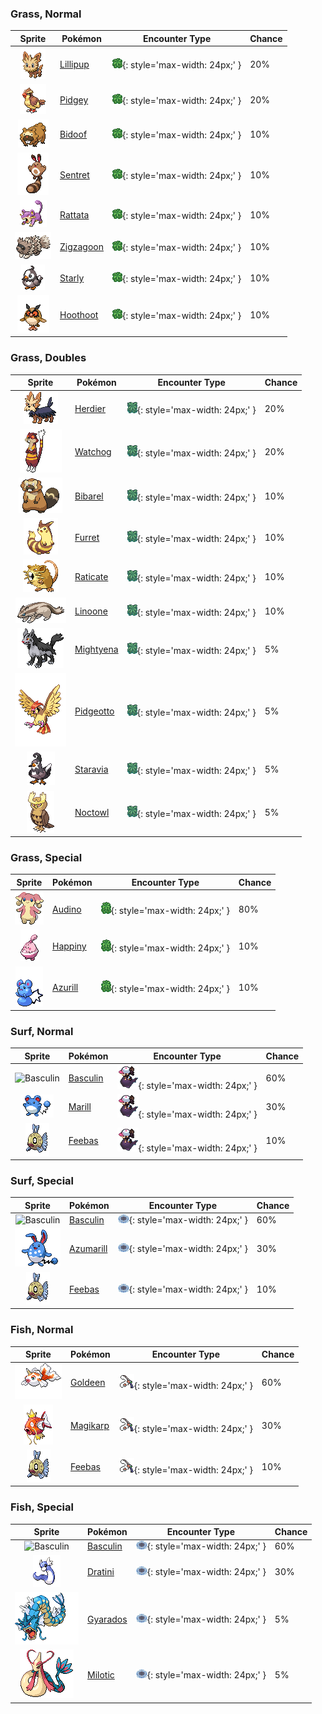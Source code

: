 

### Grass, Normal


| Sprite | Pokémon | Encounter Type | Chance |
| :---: | --- | :---: | --- |
| ![Lillipup](https://raw.githubusercontent.com/PokeAPI/sprites/master/sprites/pokemon/versions/generation-v/black-white/animated/506.gif) | [Lillipup](../pokemon/lillipup.md/) | ![Grass, Normal](../assets/encounter_types/grass_normal.png){: style='max-width: 24px;' } | 20% |
| ![Pidgey](https://raw.githubusercontent.com/PokeAPI/sprites/master/sprites/pokemon/versions/generation-v/black-white/animated/16.gif) | [Pidgey](../pokemon/pidgey.md/) | ![Grass, Normal](../assets/encounter_types/grass_normal.png){: style='max-width: 24px;' } | 20% |
| ![Bidoof](https://raw.githubusercontent.com/PokeAPI/sprites/master/sprites/pokemon/versions/generation-v/black-white/animated/399.gif) | [Bidoof](../pokemon/bidoof.md/) | ![Grass, Normal](../assets/encounter_types/grass_normal.png){: style='max-width: 24px;' } | 10% |
| ![Sentret](https://raw.githubusercontent.com/PokeAPI/sprites/master/sprites/pokemon/versions/generation-v/black-white/animated/161.gif) | [Sentret](../pokemon/sentret.md/) | ![Grass, Normal](../assets/encounter_types/grass_normal.png){: style='max-width: 24px;' } | 10% |
| ![Rattata](https://raw.githubusercontent.com/PokeAPI/sprites/master/sprites/pokemon/versions/generation-v/black-white/animated/19.gif) | [Rattata](../pokemon/rattata.md/) | ![Grass, Normal](../assets/encounter_types/grass_normal.png){: style='max-width: 24px;' } | 10% |
| ![Zigzagoon](https://raw.githubusercontent.com/PokeAPI/sprites/master/sprites/pokemon/versions/generation-v/black-white/animated/263.gif) | [Zigzagoon](../pokemon/zigzagoon.md/) | ![Grass, Normal](../assets/encounter_types/grass_normal.png){: style='max-width: 24px;' } | 10% |
| ![Starly](https://raw.githubusercontent.com/PokeAPI/sprites/master/sprites/pokemon/versions/generation-v/black-white/animated/396.gif) | [Starly](../pokemon/starly.md/) | ![Grass, Normal](../assets/encounter_types/grass_normal.png){: style='max-width: 24px;' } | 10% |
| ![Hoothoot](https://raw.githubusercontent.com/PokeAPI/sprites/master/sprites/pokemon/versions/generation-v/black-white/animated/163.gif) | [Hoothoot](../pokemon/hoothoot.md/) | ![Grass, Normal](../assets/encounter_types/grass_normal.png){: style='max-width: 24px;' } | 10%

### Grass, Doubles


| Sprite | Pokémon | Encounter Type | Chance |
| :---: | --- | :---: | --- |
| ![Herdier](https://raw.githubusercontent.com/PokeAPI/sprites/master/sprites/pokemon/versions/generation-v/black-white/animated/507.gif) | [Herdier](../pokemon/herdier.md/) | ![Grass, Doubles](../assets/encounter_types/grass_doubles.png){: style='max-width: 24px;' } | 20% |
| ![Watchog](https://raw.githubusercontent.com/PokeAPI/sprites/master/sprites/pokemon/versions/generation-v/black-white/animated/505.gif) | [Watchog](../pokemon/watchog.md/) | ![Grass, Doubles](../assets/encounter_types/grass_doubles.png){: style='max-width: 24px;' } | 20% |
| ![Bibarel](https://raw.githubusercontent.com/PokeAPI/sprites/master/sprites/pokemon/versions/generation-v/black-white/animated/400.gif) | [Bibarel](../pokemon/bibarel.md/) | ![Grass, Doubles](../assets/encounter_types/grass_doubles.png){: style='max-width: 24px;' } | 10% |
| ![Furret](https://raw.githubusercontent.com/PokeAPI/sprites/master/sprites/pokemon/versions/generation-v/black-white/animated/162.gif) | [Furret](../pokemon/furret.md/) | ![Grass, Doubles](../assets/encounter_types/grass_doubles.png){: style='max-width: 24px;' } | 10% |
| ![Raticate](https://raw.githubusercontent.com/PokeAPI/sprites/master/sprites/pokemon/versions/generation-v/black-white/animated/20.gif) | [Raticate](../pokemon/raticate.md/) | ![Grass, Doubles](../assets/encounter_types/grass_doubles.png){: style='max-width: 24px;' } | 10% |
| ![Linoone](https://raw.githubusercontent.com/PokeAPI/sprites/master/sprites/pokemon/versions/generation-v/black-white/animated/264.gif) | [Linoone](../pokemon/linoone.md/) | ![Grass, Doubles](../assets/encounter_types/grass_doubles.png){: style='max-width: 24px;' } | 10% |
| ![Mightyena](https://raw.githubusercontent.com/PokeAPI/sprites/master/sprites/pokemon/versions/generation-v/black-white/animated/262.gif) | [Mightyena](../pokemon/mightyena.md/) | ![Grass, Doubles](../assets/encounter_types/grass_doubles.png){: style='max-width: 24px;' } | 5% |
| ![Pidgeotto](https://raw.githubusercontent.com/PokeAPI/sprites/master/sprites/pokemon/versions/generation-v/black-white/animated/17.gif) | [Pidgeotto](../pokemon/pidgeotto.md/) | ![Grass, Doubles](../assets/encounter_types/grass_doubles.png){: style='max-width: 24px;' } | 5% |
| ![Staravia](https://raw.githubusercontent.com/PokeAPI/sprites/master/sprites/pokemon/versions/generation-v/black-white/animated/397.gif) | [Staravia](../pokemon/staravia.md/) | ![Grass, Doubles](../assets/encounter_types/grass_doubles.png){: style='max-width: 24px;' } | 5% |
| ![Noctowl](https://raw.githubusercontent.com/PokeAPI/sprites/master/sprites/pokemon/versions/generation-v/black-white/animated/164.gif) | [Noctowl](../pokemon/noctowl.md/) | ![Grass, Doubles](../assets/encounter_types/grass_doubles.png){: style='max-width: 24px;' } | 5%

### Grass, Special


| Sprite | Pokémon | Encounter Type | Chance |
| :---: | --- | :---: | --- |
| ![Audino](https://raw.githubusercontent.com/PokeAPI/sprites/master/sprites/pokemon/versions/generation-v/black-white/animated/531.gif) | [Audino](../pokemon/audino.md/) | ![Grass, Special](../assets/encounter_types/grass_special.png){: style='max-width: 24px;' } | 80% |
| ![Happiny](https://raw.githubusercontent.com/PokeAPI/sprites/master/sprites/pokemon/versions/generation-v/black-white/animated/440.gif) | [Happiny](../pokemon/happiny.md/) | ![Grass, Special](../assets/encounter_types/grass_special.png){: style='max-width: 24px;' } | 10% |
| ![Azurill](https://raw.githubusercontent.com/PokeAPI/sprites/master/sprites/pokemon/versions/generation-v/black-white/animated/298.gif) | [Azurill](../pokemon/azurill.md/) | ![Grass, Special](../assets/encounter_types/grass_special.png){: style='max-width: 24px;' } | 10%

### Surf, Normal


| Sprite | Pokémon | Encounter Type | Chance |
| :---: | --- | :---: | --- |
| ![Basculin]() | [Basculin](../pokemon/basculin.md/) | ![Surf, Normal](../assets/encounter_types/surf_normal.png){: style='max-width: 24px;' } | 60% |
| ![Marill](https://raw.githubusercontent.com/PokeAPI/sprites/master/sprites/pokemon/versions/generation-v/black-white/animated/183.gif) | [Marill](../pokemon/marill.md/) | ![Surf, Normal](../assets/encounter_types/surf_normal.png){: style='max-width: 24px;' } | 30% |
| ![Feebas](https://raw.githubusercontent.com/PokeAPI/sprites/master/sprites/pokemon/versions/generation-v/black-white/animated/349.gif) | [Feebas](../pokemon/feebas.md/) | ![Surf, Normal](../assets/encounter_types/surf_normal.png){: style='max-width: 24px;' } | 10%

### Surf, Special


| Sprite | Pokémon | Encounter Type | Chance |
| :---: | --- | :---: | --- |
| ![Basculin]() | [Basculin](../pokemon/basculin.md/) | ![Surf, Special](../assets/encounter_types/surf_special.png){: style='max-width: 24px;' } | 60% |
| ![Azumarill](https://raw.githubusercontent.com/PokeAPI/sprites/master/sprites/pokemon/versions/generation-v/black-white/animated/184.gif) | [Azumarill](../pokemon/azumarill.md/) | ![Surf, Special](../assets/encounter_types/surf_special.png){: style='max-width: 24px;' } | 30% |
| ![Feebas](https://raw.githubusercontent.com/PokeAPI/sprites/master/sprites/pokemon/versions/generation-v/black-white/animated/349.gif) | [Feebas](../pokemon/feebas.md/) | ![Surf, Special](../assets/encounter_types/surf_special.png){: style='max-width: 24px;' } | 10%

### Fish, Normal


| Sprite | Pokémon | Encounter Type | Chance |
| :---: | --- | :---: | --- |
| ![Goldeen](https://raw.githubusercontent.com/PokeAPI/sprites/master/sprites/pokemon/versions/generation-v/black-white/animated/118.gif) | [Goldeen](../pokemon/goldeen.md/) | ![Fish, Normal](../assets/encounter_types/fish_normal.png){: style='max-width: 24px;' } | 60% |
| ![Magikarp](https://raw.githubusercontent.com/PokeAPI/sprites/master/sprites/pokemon/versions/generation-v/black-white/animated/129.gif) | [Magikarp](../pokemon/magikarp.md/) | ![Fish, Normal](../assets/encounter_types/fish_normal.png){: style='max-width: 24px;' } | 30% |
| ![Feebas](https://raw.githubusercontent.com/PokeAPI/sprites/master/sprites/pokemon/versions/generation-v/black-white/animated/349.gif) | [Feebas](../pokemon/feebas.md/) | ![Fish, Normal](../assets/encounter_types/fish_normal.png){: style='max-width: 24px;' } | 10%

### Fish, Special


| Sprite | Pokémon | Encounter Type | Chance |
| :---: | --- | :---: | --- |
| ![Basculin]() | [Basculin](../pokemon/basculin.md/) | ![Fish, Special](../assets/encounter_types/fish_special.png){: style='max-width: 24px;' } | 60% |
| ![Dratini](https://raw.githubusercontent.com/PokeAPI/sprites/master/sprites/pokemon/versions/generation-v/black-white/animated/147.gif) | [Dratini](../pokemon/dratini.md/) | ![Fish, Special](../assets/encounter_types/fish_special.png){: style='max-width: 24px;' } | 30% |
| ![Gyarados](https://raw.githubusercontent.com/PokeAPI/sprites/master/sprites/pokemon/versions/generation-v/black-white/animated/130.gif) | [Gyarados](../pokemon/gyarados.md/) | ![Fish, Special](../assets/encounter_types/fish_special.png){: style='max-width: 24px;' } | 5% |
| ![Milotic](https://raw.githubusercontent.com/PokeAPI/sprites/master/sprites/pokemon/versions/generation-v/black-white/animated/350.gif) | [Milotic](../pokemon/milotic.md/) | ![Fish, Special](../assets/encounter_types/fish_special.png){: style='max-width: 24px;' } | 5% |
